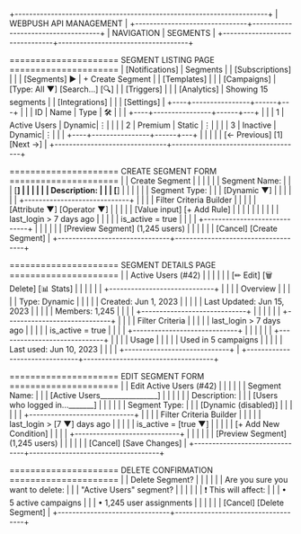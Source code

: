 +----------------------------------------------------------------------+
|                      WEBPUSH API MANAGEMENT                          |
+-------------------------------+------------------------------------+
| NAVIGATION                    |  SEGMENTS                          |
+-------------------------------+------------------------------------+

===================== SEGMENT LISTING PAGE =====================
| [Notifications]                   |  Segments                         |
| [Subscriptions]               |                                   |
| [Segments] ►                  |  + Create Segment                 |
| [Templates]                     |                                   |
| [Campaigns]                   |  [Type: All ▼] [Search...] [🔍]   |
| [Triggers]                  |                                   |
| [Analytics]                   |  Showing 15 segments              |
| [Integrations]                |                                   |
| [Settings]                    |  +----+----------------+------+---+
|                               |  | ID | Name           | Type | 🛠 |
|                               |  +----+----------------+------+---+
|                               |  | 1  | Active Users  | Dynamic|⋮|
|                               |  | 2  | Premium       | Static |⋮|
|                               |  | 3  | Inactive      | Dynamic|⋮|
|                               |  +----+----------------+------+---+
|                               |                                   |
|                               |  [← Previous] [1] [Next →]        |
+-------------------------------+------------------------------------+

===================== CREATE SEGMENT FORM =====================
|                               |  Create Segment                   |
|                               |                                   |
|                               |  Segment Name:                    |
|                               |  [______________________________] |
|                               |                                   |
|                               |  Description:                     |
|                               |  [______________________________] |
|                               |                                   |
|                               |  Segment Type:                    |
|                               |  [Dynamic ▼]                      |
|                               |                                   |
|                               |  +-----------------------------+  |
|                               |  | Filter Criteria Builder     |  |
|                               |  | [Attribute ▼] [Operator ▼]  |  |
|                               |  | [Value input] [+ Add Rule]  |  |
|                               |  |                             |  |
|                               |  | last_login > 7 days ago     |  |
|                               |  | is_active = true            |  |
|                               |  +-----------------------------+  |
|                               |                                   |
|                               |  [Preview Segment] (1,245 users)  |
|                               |                                   |
|                               |  [Cancel]    [Create Segment]     |
+-------------------------------+------------------------------------+

===================== SEGMENT DETAILS PAGE =====================
|                               |  Active Users (#42)              |
|                               |                                   |
|                               |  [✏ Edit] [🗑 Delete] [📊 Stats]  |
|                               |                                   |
|                               |  +-----------------------------+  |
|                               |  | Overview                   |  |
|                               |  | Type: Dynamic              |  |
|                               |  | Created: Jun 1, 2023       |  |
|                               |  | Last Updated: Jun 15, 2023 |  |
|                               |  | Members: 1,245             |  |
|                               |  +-----------------------------+  |
|                               |                                   |
|                               |  +-----------------------------+  |
|                               |  | Filter Criteria            |  |
|                               |  | last_login > 7 days ago     |  |
|                               |  | is_active = true            |  |
|                               |  +-----------------------------+  |
|                               |                                   |
|                               |  +-----------------------------+  |
|                               |  | Usage                      |  |
|                               |  | Used in 5 campaigns        |  |
|                               |  | Last used: Jun 10, 2023    |  |
|                               |  +-----------------------------+  |
+-------------------------------+------------------------------------+

===================== EDIT SEGMENT FORM =====================
|                               |  Edit Active Users (#42)          |
|                               |                                   |
|                               |  Segment Name:                    |
|                               |  [Active Users________________]  |
|                               |                                   |
|                               |  Description:                     |
|                               |  [Users who logged in..._______]  |
|                               |                                   |
|                               |  Segment Type:                    |
|                               |  [Dynamic (disabled)]             |
|                               |                                   |
|                               |  +-----------------------------+  |
|                               |  | Filter Criteria Builder     |  |
|                               |  | last_login > [7 ▼] days ago |  |
|                               |  | is_active = [true ▼]        |  |
|                               |  | [+ Add New Condition]       |  |
|                               |  +-----------------------------+  |
|                               |                                   |
|                               |  [Preview Segment] (1,245 users)  |
|                               |                                   |
|                               |  [Cancel]    [Save Changes]       |
+-------------------------------+------------------------------------+

===================== DELETE CONFIRMATION =====================
|                               |  Delete Segment?                  |
|                               |                                   |
|                               |  Are you sure you want to delete: |
|                               |  "Active Users" segment?          |
|                               |                                   |
|                               |  ❗ This will affect:              |
|                               |  • 5 active campaigns             |
|                               |  • 1,245 user assignments         |
|                               |                                   |
|                               |  [Cancel]    [Delete Segment]     |
+-------------------------------+------------------------------------+